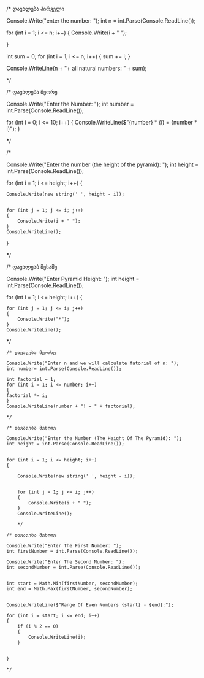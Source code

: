 /* დავალება პირველი

Console.Write("enter the number: ");
int n = int.Parse(Console.ReadLine());

for (int i = 1; i <= n; i++)
{
    Console.Write(i + " ");


}

int sum = 0;
for (int i = 1; i <= n; i++)
{
    sum += i;
}

Console.WriteLine(n + "+ all natural numbers:  " + sum);
           
 */



/* დავალება მეორე

Console.Write("Enter the Number: ");
int number = int.Parse(Console.ReadLine());


for (int i = 0; i <= 10; i++)
{
    Console.WriteLine($"{number} * {i} = {number * i}");
}

*/

/*

Console.Write("Enter the number (the height of the pyramid): ");
int height = int.Parse(Console.ReadLine());



for (int i = 1; i <= height; i++)
{

    Console.Write(new string(' ', height - i));


    for (int j = 1; j <= i; j++)
    {
        Console.Write(i + " ");
    }
    Console.WriteLine();

}

*/



  /*  დავალეაბ მესამე

Console.Write("Enter Pyramid Height: ");
int height = int.Parse(Console.ReadLine());


for (int i = 1; i <= height; i++)
{
   
    for (int j = 1; j <= i; j++)
    {
        Console.Write("*");
    }
    Console.WriteLine(); 

*/



    /* დავალება მეოთხე

    Console.Write("Enter n and we will calculate fatorial of n: ");
    int number= int.Parse(Console.ReadLine());

    int factorial = 1;
    for (int i = 1; i <= number; i++)
    {
    factorial *= i;
    }
    Console.WriteLine(number + "! = " + factorial);

    */

    /* დავალება მეხუთე

    Console.Write("Enter the Number (The Height Of The Pyramid): ");
    int height = int.Parse(Console.ReadLine());


    for (int i = 1; i <= height; i++)
    {

        Console.Write(new string(' ', height - i));


        for (int j = 1; j <= i; j++)
        {
            Console.Write(i + " ");
        }
        Console.WriteLine();

        */

    /* დავალება მეხუთე

    Console.Write("Enter The First Number: ");
    int firstNumber = int.Parse(Console.ReadLine());

    Console.Write("Enter The Second Number: ");
    int secondNumber = int.Parse(Console.ReadLine());


    int start = Math.Min(firstNumber, secondNumber);
    int end = Math.Max(firstNumber, secondNumber);


    Console.WriteLine($"Range Of Even Numbers {start} - {end}:");

    for (int i = start; i <= end; i++)
    {
        if (i % 2 == 0) 
        {
            Console.WriteLine(i);
        }


    }

    */
